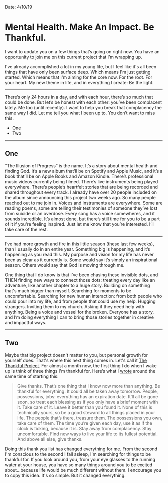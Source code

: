 Date: 4/10/19

# Mental Health. Make An Impact. Be Thankful.

I want to update you on a few things that’s going on right now. You have an opportunity to join me on this current project that I’m wrapping up.

I've already accomplished a lot in my young life, but I feel like it's all been things that have only been surface deep. Which means I'm just getting started. Which means that I'm aiming for the core now. For the root. For your heart. My new theme in life, and in everything I create: Be the light.

---- 

There’s only 24 hours in a day, and with each hour, there’s so much that could be done. But let’s be honest with each other: you’ve been complacent lately. Me too (until recently). I want to help you break that complacency the same way I did. Let me tell you what I been up to. You don’t want to miss this.

- One
- Two

---- 

## One

“The Illusion of Progress” is the name. It’s a story about mental health and finding God. It’s a new album that’ll be on Spotify and Apple Music, and it’s a book that’ll be on Apple Books and Amazon Kindle. There’s professional music videos currently being filmed. There’s live instruments being played everywhere. There’s people’s heartfelt stories that are being recorded and shared throughout every track. I already have over 20 people included on the album since announcing this project two weeks ago. So many people reached out to me join in. Voices and instruments are everywhere. Some are reading poems, some are telling their testimonies of someone they’ve lost from suicide or an overdose. Every song has a voice somewheres, and it sounds incredible. It’s almost done, but there’s still time for you to be a part of it if you're feeling inspired. Just let me know that you’re interested. I’ll take care of the rest.

---- 

I’ve had more growth and fire in this little season (these last few weeks), than I usually do in an entire year. Something big is happening, and it’s happening as you read this. My purpose and vision for my life has never been as clear as it currently is. Some would say it’s simply an inspirational season. Others would say that God is moving through me.

One thing that I do know is that I’ve been chasing these invisible dots, and THEN finding new ways to connect those dots: treating every day like an adventure, like another chapter to a huge story. Building on something that's much bigger than myself. Searching for moments to be uncomfortable. Searching for new human interaction: from both people who could pour into my life, and from people that could use my help. Hugging strangers. Inviting them to my church. Asking if they need help with anything. Being a voice and vessel for the broken. Everyone has a story, and I’m doing everything I can to bring those stories together in creative and impactful ways.

---- 

## Two

Maybe that big project doesn't matter to you, but personal growth for yourself does. That's where this next thing comes in. Let's call it [The Thankful Project][1]. For almost a month now, the first thing I do when I wake up is think of three things I'm thankful for. Here’s what I [wrote][2] around the same time of starting this:

> Give thanks. That’s one thing that I know now more than anything. Be thankful for everything. It could all be taken away tomorrow. People, possessions, jobs: everything has an expiration date. It’ll all be gone soon, so treat each blessing as if you only have a brief moment with it. Take care of it. Leave it better than you found it. None of this is technically yours, so be a good steward to all things placed in your life. The people that’s there, treasure them. The possessions you own, take care of them. The time you’re given each day, use it as if the clock is ticking, because it is. Stay away from complacency. Stay uncomfortable. Find new ways to live your life to its fullest potential. And above all else, give thanks.

Doing this thank you list has changed everything for me. From the second I'm conscious to the second I fall asleep, I'm searching for things to be thankful for. If you look around you, from your eye glasses to the running water at your house, you have so many things around you to be excited about...because life would be much different without them. I encourage you to copy this idea. It's so simple. But it changed everything.

[1]:	/thanks
[2]:	/give-thanks